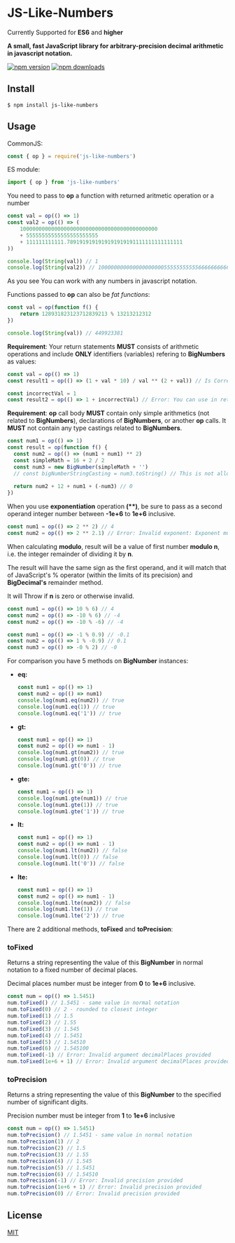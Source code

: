 # JS-Like-Numbers
Currently Supported for **ES6** and **higher**

**A small, fast JavaScript library for arbitrary-precision decimal arithmetic in javascript notation.**

[![npm version](https://img.shields.io/npm/v/js-like-numbers.svg)](https://www.npmjs.com/package/js-like-numbers)
[![npm downloads](https://img.shields.io/npm/dw/js-like-numbers)](https://www.npmjs.com/package/js-like-numbers)

## Install
`$ npm install js-like-numbers`

## Usage
CommonJS:

```javascript
const { op } = require('js-like-numbers')
```

ES module:

```javascript
import { op } from 'js-like-numbers'
```

You need to pass to **op** a function with returned aritmetic operation or a number
```javascript
const val = op(() => 1)
const val2 = op(() => (
    10000000000000000000000000000000000000000000
    + 55555555555555555555555
    + 111111111111.7891919191919191919191111111111111111
))

console.log(String(val)) // 1
console.log(String(val2)) // 10000000000000000000055555555555666666666666.7891919191919191919191111111111111111
```
As you see You can work with any numbers in javascript notation.

Functions passed to **op** can also be _fat functions_:
```javascript
const val = op(function f() {
    return 128931823123712839213 % 13213212312
})

console.log(String(val)) // 449923381
```
**Requirement**: Your return statements **MUST** consists of arithmetic
operations and include **ONLY** identifiers (variables) refering to **BigNumbers** as values:
```javascript
const val = op(() => 1)
const result1 = op(() => (1 + val * 10) / val ** (2 + val)) // Is Correct

const incorrectVal = 1
const result2 = op(() => 1 + incorrectVal) // Error: You can use in return statement only variables initialized with BigNumber values
```
**Requirement**: **op** call body **MUST** contain only simple arithmetics (not related to **BigNumbers**), declarations of **BigNumbers**, or another **op** calls.
It **MUST** not contain any type castings related to **BigNumbers**. 
```javascript
const num1 = op(() => 1)
const result = op(function f() {
  const num2 = op(() => (num1 + num1) ** 2)
  const simpleMath = 16 + 2 / 2
  const num3 = new BigNumber(simpleMath + '')
  // const bigNumberStringCasting = num3.toString() // This is not allowed, it can lead to logical errors.
  
  return num2 + 12 + num1 + (-num3) // 0
})
```
When you use **exponentiation** operation **(\*\*)**, be sure to pass
as a second operand integer number between **-1e+6** to **1e+6** inclusive.
```javascript
const num1 = op(() => 2 ** 2) // 4
const num2 = op(() => 2 ** 2.1) // Error: Invalid exponent: Exponent must be a JavaScript number integer in range - -1e+6 to 1e+6 inclusive
```
When calculating **modulo**, result will be a value of first number **modulo n**, i.e. the integer remainder of dividing it by **n**.

The result will have the same sign as the first operand, and it will match that of JavaScript's % operator (within the limits of its precision) and **BigDecimal's** remainder method.

It will Throw if **n** is zero or otherwise invalid.
```javascript
const num1 = op(() => 10 % 6) // 4
const num2 = op(() => -10 % 6) // -4
const num2 = op(() => -10 % -6) // -4

const num1 = op(() => -1 % 0.9) // -0.1
const num2 = op(() => 1 % -0.9) // 0.1
const num3 = op(() => -0 % 2) // -0
```

For comparison you have 5 methods on **BigNumber** instances:
- **eq:**
  ```javascript
  const num1 = op(() => 1)
  const num2 = op(() => num1)
  console.log(num1.eq(num2)) // true
  console.log(num1.eq(1)) // true
  console.log(num1.eq('1')) // true
  ```
- **gt:**
  ```javascript
  const num1 = op(() => 1)
  const num2 = op(() => num1 - 1)
  console.log(num1.gt(num2)) // true
  console.log(num1.gt(0)) // true
  console.log(num1.gt('0')) // true
  ```
- **gte:**
  ```javascript
  const num1 = op(() => 1)
  console.log(num1.gte(num1)) // true
  console.log(num1.gte(1)) // true
  console.log(num1.gte('1')) // true
  ```
- **lt:**
  ```javascript
  const num1 = op(() => 1)
  const num2 = op(() => num1 - 1)
  console.log(num1.lt(num2)) // false
  console.log(num1.lt(0)) // false
  console.log(num1.lt('0')) // false
  ```
- **lte:**
  ```javascript
  const num1 = op(() => 1)
  const num2 = op(() => num1 - 1)
  console.log(num1.lte(num2)) // false
  console.log(num1.lte(1)) // true
  console.log(num1.lte('2')) // true
  ```

There are 2 additional methods, **toFixed** and **toPrecision**:
### toFixed
Returns a string representing the value of this **BigNumber** in normal notation to a fixed number of decimal places.

Decimal places number must be integer from **0** to **1e+6** inclusive.
```javascript
const num = op(() => 1.5451)
num.toFixed() // 1.5451 - same value in normal notation
num.toFixed(0) // 2 - rounded to closest integer
num.toFixed(1) // 1.5
num.toFixed(2) // 1.55
num.toFixed(3) // 1.545
num.toFixed(4) // 1.5451
num.toFixed(5) // 1.54510
num.toFixed(6) // 1.545100
num.toFixed(-1) // Error: Invalid argument decimalPlaces provided
num.toFixed(1e+6 + 1) // Error: Invalid argument decimalPlaces provided
```
### toPrecision
Returns a string representing the value of this **BigNumber** to the specified number of significant digits.

Precision number must be integer from **1** to **1e+6** inclusive
```javascript
const num = op(() => 1.5451)
num.toPrecision() // 1.5451 - same value in normal notation
num.toPrecision(1) // 2
num.toPrecision(2) // 1.5
num.toPrecision(3) // 1.55
num.toPrecision(4) // 1.545
num.toPrecision(5) // 1.5451
num.toPrecision(6) // 1.54510
num.toPrecision(-1) // Error: Invalid precision provided
num.toPrecision(1e+6 + 1) // Error: Invalid precision provided
num.toPrecision(0) // Error: Invalid precision provided
```

## License
[MIT](LICENSE.md)